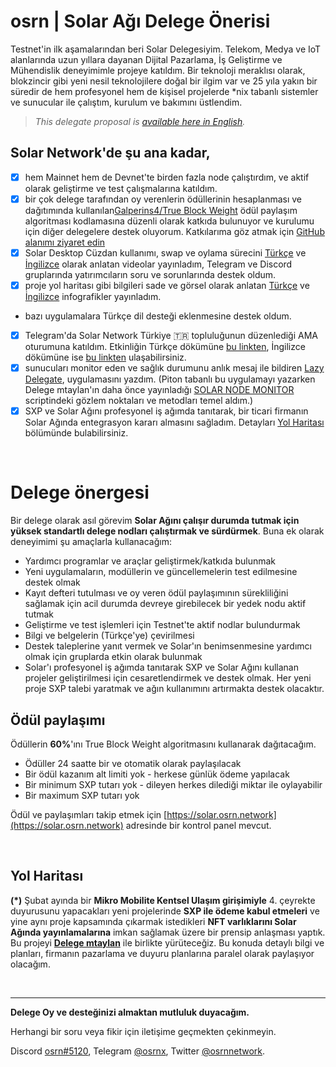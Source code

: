 # osrn | Solar Ağı Delege Önerisi
Testnet'in ilk aşamalarından beri Solar Delegesiyim. Telekom, Medya ve IoT alanlarında uzun yıllara dayanan Dijital Pazarlama, İş Geliştirme ve Mühendislik deneyimimle projeye katıldım. Bir teknoloji meraklısı olarak, blokzincir gibi yeni nesil teknolojilere doğal bir ilgim var ve 25 yıla yakın bir süredir de hem profesyonel hem de kişisel projelerde *nix tabanlı sistemler ve sunucular ile çalıştım, kurulum ve bakımını üstlendim.

> *This delegate proposal is [available here in English](https://delegates.solar.org/sxp/delegates/osrn).*

## Solar Network'de şu ana kadar,

- [x] hem Mainnet hem de Devnet'te birden fazla node çalıştırdım, ve aktif olarak geliştirme ve test çalışmalarına katıldım.
- [x] bir çok delege tarafından oy verenlerin ödüllerinin hesaplanması ve dağıtımında kullanılan[Galperins4/True Block Weight](https://github.com/galperins4/core2_tbw) ödül paylaşım algoritması kodlamasına düzenli olarak katkıda bulunuyor ve kurulumu için diğer delegelere destek oluyorum. Katkılarıma göz atmak için [GitHub alanımı ziyaret edin](https://github.com/osrn/core2_tbw)
- [x] Solar Desktop Cüzdan kullanımı, swap ve oylama sürecini [Türkçe](https://youtu.be/WA38JbE3MlE) ve [İngilizce](https://youtu.be/W4qAOb50Pcw) olarak anlatan videolar yayınladım, Telegram ve Discord gruplarında yatırımcıların soru ve sorunlarında destek oldum.
- [x] proje yol haritası gibi bilgileri sade ve görsel olarak anlatan [Türkçe](https://osrn.github.io/solar/solar-roadmap-2022-infogx-tr.jpg) ve [İngilizce](https://osrn.github.io/solar/solar-roadmap-2022-infogx-en.jpg) infografikler yayınladım.
- bazı uygulamalara Türkçe dil desteği eklenmesine destek oldum.
- [x] Telegram'da Solar Network Türkiye 🇹🇷 topluluğunun düzenlediği AMA oturumuna katıldım. Etkinliğin Türkçe dökümüne [bu linkten](https://t.me/solarnetwork_tr/17902), İngilizce dökümüne ise [bu linkten](https://youtu.be/howzWfVJUgA) ulaşabilirsiniz.
- [x] sunucuları monitor eden ve sağlık durumunu anlık mesaj ile bildiren [Lazy Delegate](https://github.com/osrn/lazy-delegate), uygulamasını yazdım. (Piton tabanlı bu uygulamayı yazarken Delege mtaylan'ın daha önce yayınladığı [SOLAR NODE MONITOR](https://github.com/mtaylan/SOLAR_NODE_Monitor_Discord) scriptindeki gözlem noktaları ve metodları temel aldım.)
- [x] SXP ve Solar Ağını profesyonel iş ağımda tanıtarak, bir ticari firmanın Solar Ağında entegrasyon kararı almasını sağladım. Detayları [Yol Haritası](#yol-haritası) bölümünde bulabilirsiniz.

<br>

# Delege önergesi
Bir delege olarak asıl görevim **Solar Ağını çalışır durumda tutmak için yüksek standartlı delege nodları çalıştırmak ve sürdürmek**. Buna ek olarak deneyimimi şu amaçlarla kullanacağım:
- Yardımcı programlar ve araçlar geliştirmek/katkıda bulunmak
- Yeni uygulamaların, modüllerin ve güncellemelerin test edilmesine destek olmak
- Kayıt defteri tutulması ve oy veren ödül paylaşımının sürekliliğini sağlamak için acil durumda devreye girebilecek bir yedek nodu aktif tutmak
- Geliştirme ve test işlemleri için Testnet'te aktif nodlar bulundurmak
- Bilgi ve belgelerin (Türkçe'ye) çevirilmesi
- Destek taleplerine yanıt vermek ve Solar'ın benimsenmesine yardımcı olmak için gruplarda etkin olarak bulunmak
- Solar'ı profesyonel iş ağımda tanıtarak SXP ve Solar Ağını kullanan projeler geliştirilmesi için cesaretlendirmek ve destek olmak. Her yeni proje SXP talebi yaratmak ve ağın kullanımını artırmakta destek olacaktır.

## Ödül paylaşımı
Ödüllerin **60%**'ını True Block Weight algoritmasını kullanarak dağıtacağım.
- Ödüller 24 saatte bir ve otomatik olarak paylaşılacak
- Bir ödül kazanım alt limiti yok - herkese günlük ödeme yapılacak
- Bir minimum SXP tutarı yok - dileyen herkes dilediği miktar ile oylayabilir
- Bir maximum SXP tutarı yok

 Ödül ve paylaşımları takip etmek için [https://solar.osrn.network](https://solar.osrn.network) adresinde bir kontrol panel mevcut.

<br>

## Yol Haritası
**(*)** Şubat ayında bir **Mikro Mobilite Kentsel Ulaşım girişimiyle** 4. çeyrekte duyurusunu yapacakları yeni projelerinde **SXP ile ödeme kabul etmeleri** ve yine aynı proje kapsamında çıkarmak istedikleri **NFT varlıklarını  Solar Ağında yayınlamalarına** imkan sağlamak üzere bir prensip anlaşması yaptık. Bu projeyi **[Delege mtaylan](https://delegates.solar.org/sxp/delegates/mtaylan)** ile birlikte yürüteceğiz. Bu konuda detaylı bilgi ve planları, firmanın pazarlama ve duyuru planlarına paralel olarak paylaşıyor olacağım.

<br>

---
**Delege Oy ve desteğinizi almaktan mutluluk duyacağım.**

Herhangi bir soru veya fikir için iletişime geçmekten çekinmeyin.

Discord [osrn#5120](https://discordapp.com/users/934889170139222077), Telegram [@osrnx](https://t.me/osrnx), Twitter [@osrnnetwork](https://twitter.com/osrnnetwork).
